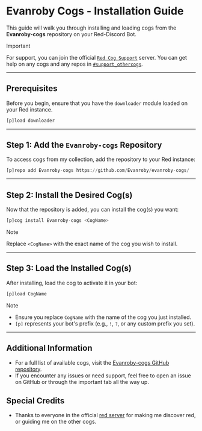 # Evanroby Cogs - Installation Guide

This guide will walk you through installing and loading cogs from the **Evanroby-cogs** repository on your Red-Discord Bot.
> [!IMPORTANT]
> For support, you can join the official [`Red Cog Support`](https://discord.gg/GET4DVk) server. You can get help on any cogs and any repos in [`#support_othercogs`](https://discord.com/channels/240154543684321280/240212783503900673).
---

## Prerequisites

Before you begin, ensure that you have the `downloader` module loaded on your Red instance.

```py
[p]load downloader
```

---

## Step 1: Add the `Evanroby-cogs` Repository

To access cogs from my collection, add the repository to your Red instance:

```py
[p]repo add Evanroby-cogs https://github.com/Evanroby/evanroby-cogs/
```

---

## Step 2: Install the Desired Cog(s)

Now that the repository is added, you can install the cog(s) you want:

```py
[p]cog install Evanroby-cogs <CogName>
```

> [!NOTE]  
> Replace `<CogName>` with the exact name of the cog you wish to install.

---

## Step 3: Load the Installed Cog(s)

After installing, load the cog to activate it in your bot:

```py
[p]load CogName
```

> [!NOTE] 
> - Ensure you replace `CogName` with the name of the cog you just installed.
> - `[p]` represents your bot's prefix (e.g., `!`, `?`, or any custom prefix you set).

---

## Additional Information

- For a full list of available cogs, visit the [Evanroby-cogs GitHub repository](https://github.com/Evanroby/evanroby-cogs/).
- If you encounter any issues or need support, feel free to open an issue on GitHub or through the important tab all the way up.
## Special Credits
- Thanks to everyone in the official [red server](https://discord.gg/red) for making me discover red, or guiding me on the other cogs.
